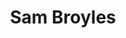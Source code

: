 ---
title: Sam Broyles
position: Engineering Minister
quote: >
    "For me EWB is an opportunity to apply the skills I am learning in school to a humanitarian project and do some practical good. It is also an amazing community of likeminded students and friends."
year: 2020
image: /img/officers/2020/sam.jpeg
order: 4

draft: false
---